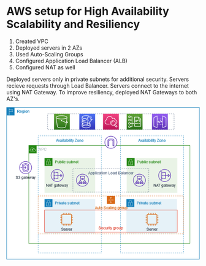 # AWS setup for High Availability Scalability and Resiliency

1. Created VPC
2. Deployed servers in 2 AZs
3. Used Auto-Scaling Groups
4. Configured Application Load Balancer (ALB)
5. Configured NAT as well

Deployed servers only in private subnets for additional security. Servers recieve requests through Load Balancer. Servers connect to the internet using NAT Gateway. To improve resiliency, deployed NAT Gateways to both AZ's.

![public-private-subnet-architecture](public-private-subnet-architecture.png)